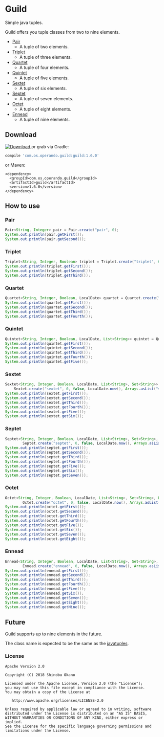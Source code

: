 # Guild

Simple java tuples.

Guild offers you tuple classes from two to nine elements.

* [Pair](https://github.com/operando/Guild/blob/master/guild/src/main/java/com/os/operando/guild/Pair.java)
  * A tuple of two elements.
* [Triplet](https://github.com/operando/Guild/blob/master/guild/src/main/java/com/os/operando/guild/Triplet.java)
  * A tuple of three elements.
* [Quartet](https://github.com/operando/Guild/blob/master/guild/src/main/java/com/os/operando/guild/Quartet.java)
  * A tuple of four elements.
* [Quintet](https://github.com/operando/Guild/blob/master/guild/src/main/java/com/os/operando/guild/Quintet.java)
  * A tuple of five elements.
* [Sextet](https://github.com/operando/Guild/blob/master/guild/src/main/java/com/os/operando/guild/Sextet.java)
  * A tuple of six elements.
* [Septet](https://github.com/operando/Guild/blob/master/guild/src/main/java/com/os/operando/guild/Septet.java)
  * A tuple of seven elements.
* [Octet](https://github.com/operando/Guild/blob/master/guild/src/main/java/com/os/operando/guild/Octet.java)
  * A tuple of eight elements.
* [Ennead](https://github.com/operando/Guild/blob/master/guild/src/main/java/com/os/operando/guild/Ennead.java)
  * A tuple of nine elements.

## Download

[![Download](https://api.bintray.com/packages/operandoos/maven/guild/images/download.svg?version=1.6.0) ](https://bintray.com/operandoos/maven/guild/1.6.0/link) or grab via Gradle:

```gradle
compile 'com.os.operando.guild:guild:1.6.0'
```

or Maven:

```
<dependency>
  <groupId>com.os.operando.guild</groupId>
  <artifactId>guild</artifactId>
  <version>1.6.0</version>
</dependency>
```

## How to use

### Pair

```java
Pair<String, Integer> pair = Pair.create("pair", 0);
System.out.println(pair.getFirst());
System.out.println(pair.getSecond());
```

### Triplet

```java
Triplet<String, Integer, Boolean> triplet = Triplet.create("triplet", 0, false);
System.out.println(triplet.getFirst());
System.out.println(triplet.getSecond());
System.out.println(triplet.getThird());
```

### Quartet

```java
Quartet<String, Integer, Boolean, LocalDate> quartet = Quartet.create("quartet", 0, false, LocalDate.now());
System.out.println(quartet.getFirst());
System.out.println(quartet.getSecond());
System.out.println(quartet.getThird());
System.out.println(quartet.getFourth());
```

### Quintet

```java
Quintet<String, Integer, Boolean, LocalDate, List<String>> quintet = Quintet.create("quintet", 0, false, LocalDate.now(), Arrays.asList("quintet"));
System.out.println(quintet.getFirst());
System.out.println(quintet.getSecond());
System.out.println(quintet.getThird());
System.out.println(quintet.getFourth());
System.out.println(quintet.getFive());
```

### Sextet

```java
Sextet<String, Integer, Boolean, LocalDate, List<String>, Set<String>> sextet =
    Sextet.create("sextet", 0, false, LocalDate.now(), Arrays.asList("sextet"), Collections.singleton("sextet"));
System.out.println(sextet.getFirst());
System.out.println(sextet.getSecond());
System.out.println(sextet.getThird());
System.out.println(sextet.getFourth());
System.out.println(sextet.getFive());
System.out.println(sextet.getSix());
```

### Septet

```java
Septet<String, Integer, Boolean, LocalDate, List<String>, Set<String>, Long> septet =
        Septet.create("septet", 0, false, LocalDate.now(), Arrays.asList("septet"), Collections.singleton("septet"), Long.MAX_VALUE);
System.out.println(septet.getFirst());
System.out.println(septet.getSecond());
System.out.println(septet.getThird());
System.out.println(septet.getFourth());
System.out.println(septet.getFive());
System.out.println(septet.getSix());
System.out.println(septet.getSeven());
```

### Octet

```java
Octet<String, Integer, Boolean, LocalDate, List<String>, Set<String>, Long, UUID> octet =
        Octet.create("octet", 0, false, LocalDate.now(), Arrays.asList("octet"), Collections.singleton("octet"), Long.MAX_VALUE, UUID.randomUUID());
System.out.println(octet.getFirst());
System.out.println(octet.getSecond());
System.out.println(octet.getThird());
System.out.println(octet.getFourth());
System.out.println(octet.getFive());
System.out.println(octet.getSix());
System.out.println(octet.getSeven());
System.out.println(octet.getEight());
```

### Ennead

```java
Ennead<String, Integer, Boolean, LocalDate, List<String>, Set<String>, Long, UUID, StringBuilder> ennead =
        Ennead.create("ennead", 0, false, LocalDate.now(), Arrays.asList("ennead"), Collections.singleton("ennead"), Long.MAX_VALUE, UUID.randomUUID(), new StringBuilder("ennead"));
System.out.println(ennead.getFirst());
System.out.println(ennead.getSecond());
System.out.println(ennead.getThird());
System.out.println(ennead.getFourth());
System.out.println(ennead.getFive());
System.out.println(ennead.getSix());
System.out.println(ennead.getSeven());
System.out.println(ennead.getEight());
System.out.println(ennead.getNine());
```

## Future

Guild supports up to nine elements in the future.

The class name is expected to be the same as the [javatuples](http://www.javatuples.org/).

### License

```
Apache Version 2.0

Copyright (C) 2018 Shinobu Okano

Licensed under the Apache License, Version 2.0 (the "License");
you may not use this file except in compliance with the License.
You may obtain a copy of the License at

   http://www.apache.org/licenses/LICENSE-2.0

Unless required by applicable law or agreed to in writing, software
distributed under the License is distributed on an "AS IS" BASIS,
WITHOUT WARRANTIES OR CONDITIONS OF ANY KIND, either express or implied.
See the License for the specific language governing permissions and
limitations under the License.
```
